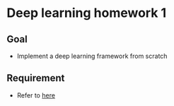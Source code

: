 # Deep learning homework 1
## Goal
- Implement a deep learning framework from scratch
## Requirement
- Refer to [here](./CS-GY%209223-E%20Deep%20Learning%20-%20Homework%201.pdf)

